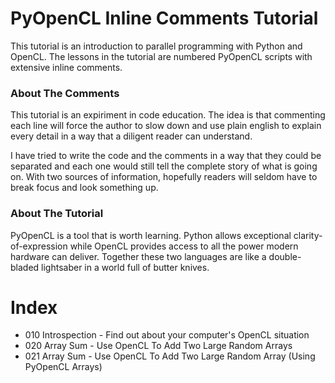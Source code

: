 # PyOpenCL Inline Comments Tutorial

This tutorial is an introduction to parallel programming with Python and OpenCL.  The lessons in the tutorial are numbered PyOpenCL scripts with extensive inline comments.

### About The Comments

This tutorial is an expiriment in code education. The idea is that commenting each line will force the author to slow down and use plain english to explain every detail in a way that a diligent reader can understand.

I have tried to write the code and the comments in a way that they could be separated and each one would still tell the complete story of what is going on. With two sources of information, hopefully readers will seldom have to break focus and look something up.

### About The Tutorial

PyOpenCL is a tool that is worth learning.  Python allows exceptional clarity-of-expression while OpenCL provides access to all the power modern hardware can deliver.  Together these two languages are like a double-bladed lightsaber in a world full of butter knives.

# Index

- 010 Introspection - Find out about your computer's OpenCL situation
- 020 Array Sum - Use OpenCL To Add Two Large Random Arrays
- 021 Array Sum - Use OpenCL To Add Two Large Random Array (Using PyOpenCL Arrays)